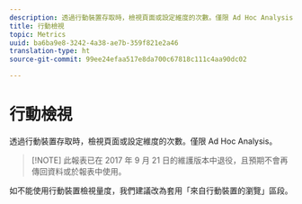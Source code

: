 ```yaml
---
description: 透過行動裝置存取時，檢視頁面或設定維度的次數。僅限 Ad Hoc Analysis。
title: 行動檢視
topic: Metrics
uuid: ba6ba9e8-3242-4a38-ae7b-359f821e2a46
translation-type: ht
source-git-commit: 99ee24efaa517e8da700c67818c111c4aa90dc02

---
```



# 行動檢視

透過行動裝置存取時，檢視頁面或設定維度的次數。僅限 Ad Hoc Analysis。

> [!NOTE] 此報表已在 2017 年 9 月 21 日的維護版本中退役，且預期不會再傳回資料或於報表中使用。

如不能使用行動裝置檢視量度，我們建議改為套用「來自行動裝置的瀏覽」區段。
